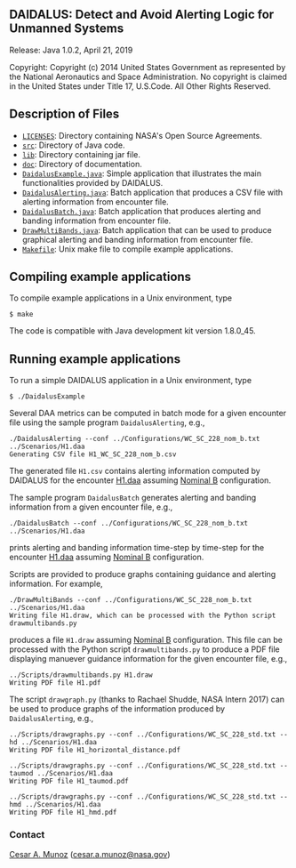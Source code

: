 DAIDALUS: Detect and Avoid Alerting Logic for Unmanned Systems
---------------------------------------------------------

Release: Java 1.0.2, April 21, 2019

Copyright: Copyright (c) 2014 United States Government as represented by 
the National Aeronautics and Space Administration.  No copyright 
is claimed in the United States under Title 17, U.S.Code. All Other 
Rights Reserved.

Description of Files
----------------

* [`LICENSES`](LICENSES): Directory containing NASA's Open Source Agreements.
* [`src`](src): Directory of Java code.
* [`lib`](lib): Directory containing jar file.
* [`doc`](doc): Directory of documentation.
* [`DaidalusExample.java`](src/DaidalusExample.java): Simple
  application that illustrates the main functionalities provided by DAIDALUS.
* [`DaidalusAlerting.java`](src/DaidalusAlerting.java): Batch application
  that produces a CSV file with alerting information  from encounter file.
* [`DaidalusBatch.java`](src/DaidalusBatch.java): Batch application
that produces alerting and banding information from encounter file.
* [`DrawMultiBands.java`](src/DaidalusBatch.java): Batch application
  that can be used to produce graphical alerting and banding information from encounter file.
* [`Makefile`](Makefile): Unix make file to compile example applications.

Compiling example applications
--------------------------

To compile example applications in a Unix environment, type

```
$ make 
```

The code is compatible with Java development kit version 1.8.0_45.

Running example applications
-------------------------

To run a simple DAIDALUS application in a Unix environment, type

```
$ ./DaidalusExample
```

Several DAA metrics can be computed in batch mode for a given
encounter file using the sample
program `DaidalusAlerting`, e.g.,

```
./DaidalusAlerting --conf ../Configurations/WC_SC_228_nom_b.txt ../Scenarios/H1.daa
Generating CSV file H1_WC_SC_228_nom_b.csv
```

The generated file `H1.csv` contains  alerting information computed by DAIDALUS
for the encounter [H1.daa](../Scenarios/H1.daa) assuming [Nominal
B](../Configurations/WC_SC_228_nom_b.txt) configuration.

The sample program `DaidalusBatch` generates alerting and banding
information from a given encounter file, e.g.,

```
./DaidalusBatch --conf ../Configurations/WC_SC_228_nom_b.txt ../Scenarios/H1.daa

```
prints alerting and banding information time-step by time-step for the encounter [H1.daa](../Scenarios/H1.daa) assuming [Nominal
B](../Configurations/WC_SC_228_nom_b.txt) configuration.

Scripts are provided to produce graphs containing guidance and alerting
information. For example, 

```
./DrawMultiBands --conf ../Configurations/WC_SC_228_nom_b.txt ../Scenarios/H1.daa
Writing file H1.draw, which can be processed with the Python script drawmultibands.py
```

produces a file `H1.draw` assuming [Nominal
B](../Configurations/WC_SC_228_nom_b.txt) configuration. This file can be processed with the Python
script `drawmultibands.py` to produce a PDF file displaying manuever
guidance information for the given encounter file, e.g.,

```
../Scripts/drawmultibands.py H1.draw
Writing PDF file H1.pdf
``` 

The script `drawgraph.py` (thanks to Rachael Shudde, NASA Intern
2017)  can be used to produce graphs of the information produced by
`DaidalusAlerting`, e.g.,

```
../Scripts/drawgraphs.py --conf ../Configurations/WC_SC_228_std.txt --hd ../Scenarios/H1.daa
Writing PDF file H1_horizontal_distance.pdf

../Scripts/drawgraphs.py --conf ../Configurations/WC_SC_228_std.txt --taumod ../Scenarios/H1.daa
Writing PDF file H1_taumod.pdf

../Scripts/drawgraphs.py --conf ../Configurations/WC_SC_228_std.txt --hmd ../Scenarios/H1.daa
Writing PDF file H1_hmd.pdf
```

### Contact

[Cesar A. Munoz](http://shemesh.larc.nasa.gov/people/cam) (cesar.a.munoz@nasa.gov)

